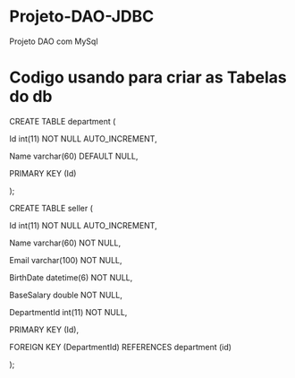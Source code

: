 # Projeto-DAO-JDBC
 Projeto DAO com MySql


# Codigo usando para criar as Tabelas do db
<p>CREATE TABLE department (</p>
<p>  Id int(11) NOT NULL AUTO_INCREMENT,</p>
<p>  Name varchar(60) DEFAULT NULL,</p>
<p>  PRIMARY KEY (Id)</p>
<p>);</p>

<p>CREATE TABLE seller (</p>
<p>  Id int(11) NOT NULL AUTO_INCREMENT,</p>
<p>  Name varchar(60) NOT NULL,</p>
<p>  Email varchar(100) NOT NULL,</p>
<p>  BirthDate datetime(6) NOT NULL,</p>
<p>  BaseSalary double NOT NULL,</p>
<p>  DepartmentId int(11) NOT NULL,</p>
<p>  PRIMARY KEY (Id),</p>
<p>  FOREIGN KEY (DepartmentId) REFERENCES department (id)</p>
<p>);</p>
